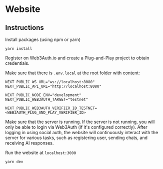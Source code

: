 # Website

## Instructions

Install packages (using npm or yarn)
```
yarn install
```

Register on Web3Auth.io and create a Plug-and-Play project to obtain credentials.

Make sure that there is `.env.local` at the root folder with content:
```
NEXT_PUBLIC_WS_URL="ws://localhost:8080"
NEXT_PUBLIC_API_URL="http://localhost:8080"

NEXT_PUBLIC_NODE_ENV="development"
NEXT_PUBLIC_WEB3AUTH_TARGET="testnet"

NEXT_PUBLIC_WEB3AUTH_VERIFIER_ID_TESTNET=<WEB3AUTH_PLUG_AND_PLAY_VERIFIER_ID>
```

Make sure that the server is running. If the server is not running, you will only be able to login via Web3Auth (if it's configured correctly). After logging in using social auth, the website will continuously interact with the server for various tasks, such as registering user, sending chats, and receiving AI responses.

Run the website at `localhost:3000`
```
yarn dev
```
